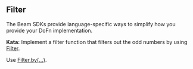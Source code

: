 <!--
  ~  Licensed to the Apache Software Foundation (ASF) under one
  ~  or more contributor license agreements.  See the NOTICE file
  ~  distributed with this work for additional information
  ~  regarding copyright ownership.  The ASF licenses this file
  ~  to you under the Apache License, Version 2.0 (the
  ~  "License"); you may not use this file except in compliance
  ~  with the License.  You may obtain a copy of the License at
  ~
  ~      http://www.apache.org/licenses/LICENSE-2.0
  ~
  ~  Unless required by applicable law or agreed to in writing, software
  ~  distributed under the License is distributed on an "AS IS" BASIS,
  ~  WITHOUT WARRANTIES OR CONDITIONS OF ANY KIND, either express or implied.
  ~  See the License for the specific language governing permissions and
  ~  limitations under the License.
  -->

Filter
------

The Beam SDKs provide language-specific ways to simplify how you provide your DoFn implementation.

**Kata:** Implement a filter function that filters out the odd numbers by using 
[Filter](https://beam.apache.org/releases/javadoc/current/org/apache/beam/sdk/transforms/Filter.html).

<div class="hint">
  Use <a href="https://beam.apache.org/releases/javadoc/current/org/apache/beam/sdk/transforms/Filter.html">
  Filter.by(...)</a>.
</div>
